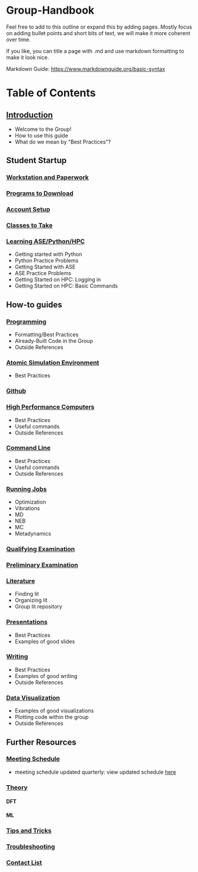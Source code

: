 # Group-Handbook

Feel free to add to this outline or expand this by adding pages.
Mostly focus on adding bullet points and short bits of text, we will make it more coherent over time.

If you like, you can title a page with .md and use markdown formatting to make it look nice.

Markdown Guide: https://www.markdownguide.org/basic-syntax

# Table of Contents

## [Introduction](https://github.com/kul-group/Group-Handbook/blob/master/Introduction.md#introduction)
- Welcome to the Group!
- How to use this guide
- What do we mean by "Best Practices"?

## Student Startup

### [Workstation and Paperwork](https://github.com/kul-group/Group-Handbook/blob/master/Workstation%20and%20Paperwork.md#workstation-and-paperwork)

### [Programs to Download](https://github.com/kul-group/Group-Handbook/blob/master/Programs%20to%20Download.md#programs-to-downloadmd)

### [Account Setup](https://github.com/kul-group/Group-Handbook/blob/master/Account%20Setup.md#account-setup)

### [Classes to Take](https://github.com/kul-group/Group-Handbook/blob/master/Classes%20to%20Take%20.md#classes-to-take)

### [Learning ASE/Python/HPC](https://github.com/kul-group/Group-Handbook/blob/master/Learning%20ASE-Python-HPC.md#learning-asepythonhpc)
- Getting started with Python
- Python Practice Problems
- Getting Started with ASE
- ASE Practice Problems
- Getting Started on HPC: Logging in
- Getting Started on HPC: Basic Commands

## How-to guides

### [Programming](https://github.com/kul-group/Group-Handbook/blob/master/Programming.md#programming)
- Formatting/Best Practices
- Already-Built Code in the Group
- Outside References

### [Atomic Simulation Environment](https://github.com/kul-group/Group-Handbook/blob/master/Atomic%20Simulation%20Environment.md#atomic-simulation-environment)
- Best Practices

### [Github](https://github.com/kul-group/Group-Handbook/blob/master/Github.md#github)

### [High Performance Computers](https://github.com/kul-group/Group-Handbook/blob/master/High%20Performance%20Computers.md#high-performance-computers)
- Best Practices
- Useful commands
- Outside References

### [Command Line](https://github.com/kul-group/Group-Handbook/blob/master/Command%20Line.md#command-line)
- Best Practices
- Useful commands
- Outside References

### [Running Jobs](https://github.com/kul-group/Group-Handbook/blob/master/Running%20Jobs%20.md#chapter-contents)
- Optimization
- Vibrations
- MD
- NEB
- MC
- Metadynamics

### [Qualifying Examination](https://github.com/kul-group/Group-Handbook/blob/master/Qualifying%20Examination.md#qualifying-examination)

### [Preliminary Examination](https://github.com/kul-group/Group-Handbook/blob/master/Preliminary%20Examination.md#preliminary-examination)

### [Literature](https://github.com/kul-group/Group-Handbook/blob/master/Literature.md#literature)
- Finding lit
- Organizing lit
- Group lit repository

### [Presentations](https://github.com/kul-group/Group-Handbook/blob/master/Presentations.md#presentations)
- Best Practices
- Examples of good slides

### [Writing](https://github.com/kul-group/Group-Handbook/blob/master/Writing.md#writing)
- Best Practices
- Examples of good writing
- Outside References

### [Data Visualization](https://github.com/kul-group/Group-Handbook/blob/master/Data%20Visualization.md#data-visualization)
- Examples of good visualizations
- Plotting code within the group
- Outside References

## Further Resources

### [Meeting Schedule](https://github.com/kul-group/Group-Handbook/blob/master/Meeting%20Schedule.md#meeting-schedule)
- meeting schedule updated quarterly: view updated schedule [here](https://ucdavis.app.box.com/notes/525192228480)

### [Theory](https://github.com/kul-group/Group-Handbook/blob/master/Theory.md#theory)

#### DFT
#### ML

### [Tips and Tricks](https://github.com/kul-group/Group-Handbook/blob/master/Tips%20and%20Tricks%20.md#tips)

### [Troubleshooting](https://github.com/kul-group/Group-Handbook/blob/master/Troubleshooting.md#troubleshooting)

### [Contact List](https://github.com/kul-group/Group-Handbook/blob/master/Contact%20List.md#contact-list)


